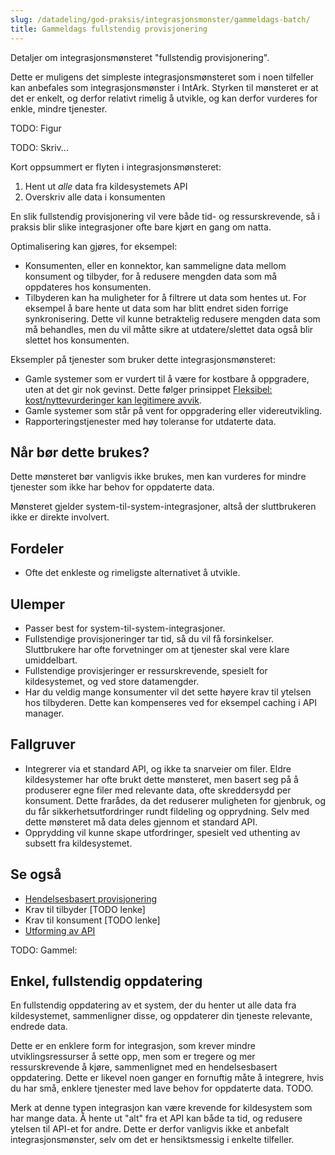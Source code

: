 ```yaml
---
slug: /datadeling/god-praksis/integrasjonsmonster/gammeldags-batch/
title: Gammeldags fullstendig provisjonering
---
```


Detaljer om integrasjonsmønsteret "fullstendig provisjonering".

Dette er muligens det simpleste integrasjonsmønsteret som i noen tilfeller kan anbefales som integrasjonsmønster i IntArk. Styrken til mønsteret er at det er enkelt, og derfor relativt rimelig å utvikle, og kan derfor vurderes for enkle, mindre tjenester.


TODO: Figur


TODO: Skriv...


Kort oppsummert er flyten i integrasjonsmønsteret:


1. Hent ut *alle* data fra kildesystemets API
2. Overskriv alle data i konsumenten


En slik fullstendig provisjonering vil vere både tid- og ressurskrevende, så i praksis blir slike integrasjoner ofte bare kjørt en gang om natta.


Optimalisering kan gjøres, for eksempel:


* Konsumenten, eller en konnektor, kan sammeligne data mellom konsument og tilbyder, for å redusere mengden data som må oppdateres hos konsumenten.
* Tilbyderen kan ha muligheter for å filtrere ut data som hentes ut. For eksempel å bare hente ut data som har blitt endret siden forrige synkronisering. Dette vil kunne betraktelig redusere mengden data som må behandles, men du vil måtte sikre at utdatere/slettet data også blir slettet hos konsumenten.


Eksempler på tjenester som bruker dette integrasjonsmønsteret:


* Gamle systemer som er vurdert til å være for kostbare å oppgradere, uten at det gir nok gevinst. Dette følger prinsippet [Fleksibel: kost/nyttevurderinger kan legitimere avvik](/docs/datadeling/prinsippene/fleksibel).
* Gamle systemer som står på vent for oppgradering eller videreutvikling.
* Rapporteringstjenester med høy toleranse for utdaterte data.


## Når bør dette brukes?


Dette mønsteret bør vanligvis ikke brukes, men kan vurderes for mindre tjenester som ikke har behov for oppdaterte data.


Mønsteret gjelder system-til-system-integrasjoner, altså der sluttbrukeren ikke er direkte involvert.


## Fordeler


* Ofte det enkleste og rimeligste alternativet å utvikle.


## Ulemper


* Passer best for system-til-system-integrasjoner.
* Fullstendige provisjoneringer tar tid, så du vil få forsinkelser. Sluttbrukere har ofte forvetninger om at tjenester skal vere klare umiddelbart.
* Fullstendige provisjeringer er ressurskrevende, spesielt for kildesystemet, og ved store datamengder.
* Har du veldig mange konsumenter vil det sette høyere krav til ytelsen hos tilbyderen. Dette kan kompenseres ved for eksempel caching i API manager.


## Fallgruver


* Integrerer via et standard API, og ikke ta snarveier om filer. Eldre kildesystemer har ofte brukt dette mønsteret, men basert seg på å produserer egne filer med relevante data, ofte skreddersydd per konsument. Dette frarådes, da det reduserer muligheten for gjenbruk, og du får sikkerhetsutfordringer rundt fildeling og opprydning. Selv med dette mønsteret må data deles gjennom et standard API.
* Opprydding vil kunne skape utfordringer, spesielt ved uthenting av subsett fra kildesystemet.


## Se også


* [Hendelsesbasert provisjonering](/docs/datadeling/god-praksis/integrasjonsmonster/hendelsesbasert/)
* Krav til tilbyder [TODO lenke]
* Krav til konsument [TODO lenke]
* [Utforming av API](/docs/datadeling/god-praksis/api-design)


TODO: Gammel:


## Enkel, fullstendig oppdatering


En fullstendig oppdatering av et system, der du henter ut alle data fra kildesystemet, sammenligner disse, og oppdaterer din tjeneste relevante, endrede data.


Dette er en enklere form for integrasjon, som krever mindre utviklingsressurser å sette opp, men som er tregere og mer ressurskrevende å kjøre, sammenlignet med en hendelsesbasert oppdatering. Dette er likevel noen ganger en fornuftig måte å integrere, hvis du har små, enklere tjenester med lave behov for oppdaterte data. TODO.


Merk at denne typen integrasjon kan være krevende for kildesystem som har mange data. Å hente ut "alt" fra et API kan både ta tid, og redusere ytelsen til API-et for andre. Dette er derfor vanligvis ikke et anbefalt integrasjonsmønster, selv om det er hensiktsmessig i enkelte tilfeller.
